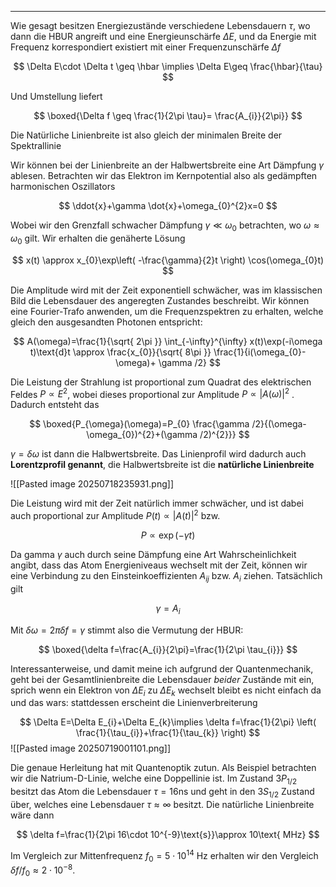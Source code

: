 ***

Wie gesagt besitzen Energiezustände verschiedene Lebensdauern $\tau$, wo dann die HBUR angreift und eine Energieunschärfe $\Delta E$, und da Energie mit Frequenz korrespondiert existiert mit einer Frequenzunschärfe $\Delta f$

$$
\Delta E\cdot \Delta t \geq \hbar \implies \Delta E\geq \frac{\hbar}{\tau}
$$

Und Umstellung liefert

$$
\boxed{\Delta f \geq \frac{1}{2\pi \tau}= \frac{A_{i}}{2\pi}}
$$

Die Natürliche Linienbreite ist also gleich der minimalen Breite der Spektrallinie

Wir können bei der Linienbreite an der Halbwertsbreite eine Art Dämpfung $\gamma$ ablesen. Betrachten wir das Elektron im Kernpotential also als gedämpften harmonischen Oszillators

$$
\ddot{x}+\gamma \dot{x}+\omega_{0}^{2}x=0
$$

Wobei wir den Grenzfall schwacher Dämpfung $\gamma \ll \omega_{0}$ betrachten, wo $\omega \approx \omega_{0}$ gilt. Wir erhalten die genäherte Lösung

$$
x(t) \approx x_{0}\exp\left( -\frac{\gamma}{2}t \right) \cos(\omega_{0}t)
$$

Die Amplitude wird mit der Zeit exponentiell schwächer, was im klassischen Bild die Lebensdauer des angeregten Zustandes beschreibt. Wir können eine Fourier-Trafo anwenden, um die Frequenzspektren zu erhalten, welche gleich den ausgesandten Photonen entspricht:

$$
A(\omega)=\frac{1}{\sqrt{ 2\pi }} \int_{-\infty}^{\infty} x(t)\exp(-i\omega t)\text{d}t \approx \frac{x_{0}}{\sqrt{ 8\pi }} \frac{1}{i(\omega_{0}-\omega)+ \gamma /2}
$$

Die Leistung der Strahlung ist proportional zum Quadrat des elektrischen Feldes $P \propto E^{2}$, wobei dieses proportional zur Amplitude $P \propto \lvert A(\omega) \rvert^{2}$ . Dadurch entsteht das

$$
\boxed{P_{\omega}(\omega)=P_{0} \frac{\gamma /2}{(\omega-\omega_{0})^{2}+(\gamma /2)^{2}}}
$$

$\gamma=\delta \omega$ ist dann die Halbwertsbreite. Das Linienprofil wird dadurch auch **Lorentzprofil genannt**, die Halbwertsbreite ist die **natürliche Linienbreite**

![[Pasted image 20250718235931.png]]

Die Leistung wird mit der Zeit natürlich immer schwächer, und ist dabei auch proportional zur Amplitude $P(t)\propto \lvert A(t) \rvert^{2}$ bzw.

$$
P \propto \exp(-\gamma t)
$$

Da gamma $\gamma$ auch durch seine Dämpfung eine Art Wahrscheinlichkeit angibt, dass das Atom Energieniveaus wechselt mit der Zeit, können wir eine Verbindung zu den Einsteinkoeffizienten $A_{ij}$ bzw. $A_{i}$ ziehen. Tatsächlich gilt

$$
\gamma=A_{i}
$$

Mit $\delta\omega=2\pi \delta f=\gamma$ stimmt also die Vermutung der HBUR:

$$
\boxed{\delta f=\frac{A_{i}}{2\pi}=\frac{1}{2\pi \tau_{i}}}
$$

Interessanterweise, und damit meine ich aufgrund der Quantenmechanik, geht bei der Gesamtlinienbreite die Lebensdauer *beider* Zustände mit ein, sprich wenn ein Elektron von $\Delta E_{i}$ zu $\Delta E_{k}$ wechselt bleibt es nicht einfach da und das wars: stattdessen erscheint die Linienverbreiterung

$$
\Delta E=\Delta E_{i}+\Delta E_{k}\implies \delta f=\frac{1}{2\pi} \left( \frac{1}{\tau_{i}}+\frac{1}{\tau_{k}} \right)
$$
![[Pasted image 20250719001101.png]]


Die genaue Herleitung hat mit Quantenoptik zutun. Als Beispiel betrachten wir die Natrium-D-Linie, welche eine Doppellinie ist. Im Zustand $3P_{1 /2}$ besitzt das Atom die Lebensdauer $\tau=16\text{ns}$ und geht in den $3S_{1/2}$ Zustand über, welches eine Lebensdauer $\tau \approx \infty$ besitzt. Die natürliche Linienbreite wäre dann

$$
\delta f=\frac{1}{2\pi 16\cdot 10^{-9}\text{s}}\approx 10\text{ MHz}
$$

Im Vergleich zur Mittenfrequenz $f_{0}=5\cdot 10^{14}\text{ Hz}$ erhalten wir den Vergleich $\delta f /f_{0}\approx 2\cdot 10^{-8}$.